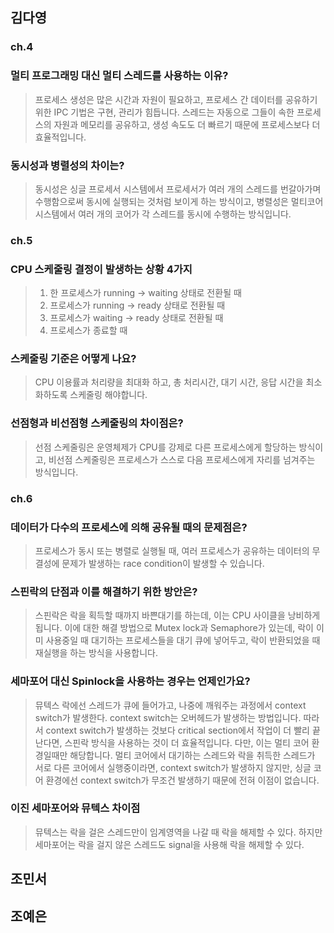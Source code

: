 ## 김다영

### ch.4
### 멀티 프로그래밍 대신 멀티 스레드를 사용하는 이유?
> 프로세스 생성은 많은 시간과 자원이 필요하고, 프로세스 간 데이터를 공유하기 위한 IPC 기법은 구현, 관리가 힘듭니다.
> 스레드는 자동으로 그들이 속한 프로세스의 자원과 메모리를 공유하고, 생성 속도도 더 빠르기 때문에 프로세스보다 더 효율적입니다.

### 동시성과 병렬성의 차이는?

> 동시성은 싱글 프로세서 시스템에서 프로세서가 여러 개의 스레드를 번갈아가며 수행함으로써 동시에 실행되는 것처럼 보이게 하는 방식이고,
> 병렬성은 멀티코어 시스템에서 여러 개의 코어가 각 스레드를 동시에 수행하는 방식입니다.

### ch.5
### CPU 스케줄링 결정이 발생하는 상황 4가지
> 1. 한 프로세스가 running -> waiting 상태로 전환될 때
> 2. 프로세스가 running -> ready 상태로 전환될 때
> 3. 프로세스가 waiting -> ready 상태로 전환될 때
> 4. 프로세스가 종료할 때

### 스케줄링 기준은 어떻게 나요?
> CPU 이용률과 처리량을 최대화 하고, 총 처리시간, 대기 시간, 응답 시간을 최소화하도록 스케줄링 해야합니다.

### 선점형과 비선점형 스케줄링의 차이점은?
> 선점 스케줄링은 운영체제가  CPU를 강제로 다른 프로세스에게 할당하는 방식이고,
> 비선점 스케줄링은 프로세스가 스스로 다음 프로세스에게 자리를 넘겨주는 방식입니다.

### ch.6
### 데이터가 다수의 프로세스에 의해 공유될 때의 문제점은?
> 프로세스가 동시 또는 병렬로 실행될 때, 여러 프로세스가 공유하는 데이터의 무결성에 문제가 발생하는 race condition이 발생할 수 있습니다.

### 스핀락의 단점과 이를 해결하기 위한 방안은?
> 스핀락은 락을 획득할 때까지 바쁜대기를 하는데, 이는 CPU 사이클을 낭비하게 됩니다.
> 이에 대한 해결 방법으로 Mutex lock과 Semaphore가 있는데, 락이 이미 사용중일 때 대기하는 프로세스들을 대기 큐에 넣어두고, 락이 반환되었을 때 재실행을 하는 방식을 사용합니다.

### 세마포어 대신 Spinlock을 사용하는 경우는 언제인가요?
> 뮤텍스 락에선 스레드가 큐에 들어가고, 나중에 깨워주는 과정에서 context switch가 발생한다. context switch는 오버헤드가 발생하는 방법입니다.
> 따라서 context switch가 발생하는 것보다 critical section에서 작업이 더 빨리 끝난다면, 스핀락 방식을 사용하는 것이 더 효율적입니다.
> 다만, 이는 멀티 코어 환경일때만 해당합니다. 멀티 코어에서 대기하는 스레드와 락을 취득한 스레드가 서로 다른 코어에서 실행중이라면, context switch가 발생하지 않지만, 싱글 코어 환경에선 context switch가 무조건 발생하기 때문에 전혀 이점이 없습니다.

### 이진 세마포어와 뮤텍스 차이점
> 뮤텍스는 락을 걸은 스레드만이 임계영역을 나갈 때 락을 해제할 수 있다.
> 하지만 세마포어는 락을 걸지 않은 스레드도 signal을 사용해 락을 해제할 수 있다.

## 조민서

## 조예은
